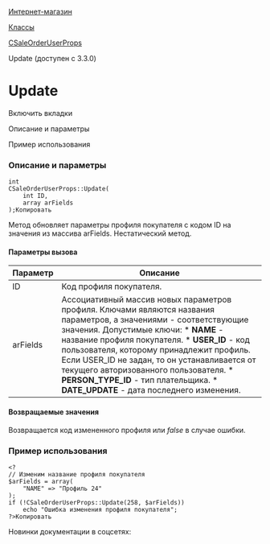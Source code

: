 [Интернет-магазин](/api_help/sale/index.php)

[Классы](/api_help/sale/classes/index.php)

[CSaleOrderUserProps](/api_help/sale/classes/csaleorderuserprops/index.php)

Update (доступен с 3.3.0)

Update
======

Включить вкладки

Описание и параметры

Пример использования

### Описание и параметры

```
int
CSaleOrderUserProps::Update(
	int ID,
	array arFields
);Копировать
```

Метод обновляет параметры профиля покупателя с кодом ID на значения из массива arFields. Нестатический метод.

#### Параметры вызова

| Параметр | Описание |
| --- | --- |
| ID | Код профиля покупателя. |
| arFields | Ассоциативный массив новых параметров профиля. Ключами являются названия параметров, а значениями - соответствующие значения.   Допустимые ключи:  * **NAME** - название профиля покупателя. * **USER\_ID** - код пользователя, которому принадлежит профиль. Если USER\_ID не задан, то он устанавливается от текущего авторизованного пользователя. * **PERSON\_TYPE\_ID** - тип плательщика. * **DATE\_UPDATE** - дата последнего изменения. |

#### Возвращаемые значения

Возвращается код измененного профиля или *false* в случае ошибки.

### Пример использования

```
<?
// Изменим название профиля покупателя
$arFields = array(
	"NAME" => "Профиль 24"
);
if (!CSaleOrderUserProps::Update(258, $arFields))
	echo "Ошибка изменения профиля покупателя";
?>Копировать
```

Новинки документации в соцсетях:
